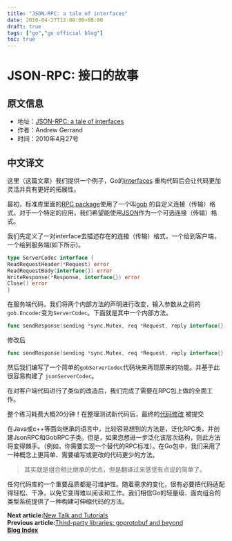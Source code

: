 ```yaml
---
title: "JSON-RPC: a tale of interfaces"
date: 2010-04-27T12:00:00+08:00
draft: true
tags: ["go","go official blog"]
toc: true
---
```


# JSON-RPC: 接口的故事

## 原文信息

* 地址：[JSON-RPC: a tale of interfaces](https://go.dev/blog/json-rpc)
* 作者：Andrew Gerrand
* 时间：2010年4月27号

## 中文译文

这里（这篇文章）我们提供一个例子，Go的[interfaces](https://go.dev/doc/effective_go.html#interfaces_and_types)
重构代码后会让代码更加灵活并具有更好的拓展性。

最初，标准库里面的[RPC package](https://go.dev/pkg/net/rpc/)使用了一个叫[gob](https://go.dev/pkg/encoding/gob/)
的自定义连接（传输）格式。对于一个特定的应用，我们希望能使用[JSON](https://go.dev/pkg/encoding/json/)作为一个可选连接（传输）格式。

我们先定义了一对interface去描述存在的连接（传输）格式，一个给到客户端，一个给到服务端(如下所示)。

```go
type ServerCodec interface {
ReadRequestHeader(*Request) error
ReadRequestBody(interface{}) error
WriteResponse(*Response, interface{}) error
Close() error
}
```

在服务端代码，我们将两个内部方法的声明进行改变，输入参数从之前的`gob.Encoder`变为`ServerCodec`。下面就是其中一个内部方法。

```go
func sendResponse(sending *sync.Mutex, req *Request, reply interface{}, enc *gob.Encoder, errmsg string)
```

修改后

```go
func sendResponse(sending *sync.Mutex, req *Request, reply interface{}, enc ServerCodec, errmsg string)
```

然后我们编写了一个简单的`gobServerCodec`代码块来再现原来的功能。并基于此很容易构建了
`jsonServerCodec`。

在对客户端代码进行了类似的改造后，我们完成了需要在RPC包上做的全面工作。

整个练习耗费大概20分钟！在整理测试新代码后，最终的[代码修改](https://github.com/golang/go/commit/dcff89057bc0e0d7cb14cf414f2df6f5fb1a41ec)
被提交

在Java或c++等面向继承的语言中，比较容易想到的方法是，泛化RPC类，并创建JsonRPC和GobRPC子类。但是，如果您想进一步泛化该层次结构，则此方法将变得棘手。（例如，你需要实现一个替代的RPC标准）。在Go包中，我们采用了一种概念上更简单、需要编写或更改的代码更少的方法。

> 其实就是组合相比继承的优点，但是翻译过来感觉有点说的简单了。

任何代码库的一个重要品质都是可维护性。随着需求的变化，很有必要把代码适配得轻松、干净，以免它变得难以阅读和工作。我们相信Go的轻量级、面向组合的类型系统提供了一种构建可伸缩代码的方法。

**Next article:**[New Talk and Tutorials](https://huija.github.io/go-new-talk-and-tutorials/)\
**Previous article:**[Third-party libraries: goprotobuf and beyond](https://huija.github.io/go-protobuf/)\
**[Blog Index](https://huija.github.io/tags/go-official-blog/)**
